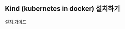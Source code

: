 ## Kind (kubernetes in docker) 설치하기

[설치 가이드](https://myanjini.tistory.com/entry/kind%EB%A5%BC-%EC%9D%B4%EC%9A%A9%ED%95%9C-%EC%BF%A0%EB%B2%84%EB%84%A4%ED%8B%B0%EC%8A%A4-%ED%81%B4%EB%9F%AC%EC%8A%A4%ED%84%B0-%EA%B5%AC%EC%84%B1)



